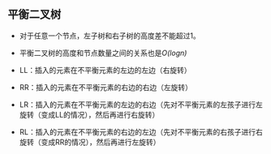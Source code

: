 ## 平衡二叉树
* 对于任意一个节点，左子树和右子树的高度差不能超过1。
* 平衡二叉树的高度和节点数量之间的关系也是*O(logn)*

* LL：插入的元素在不平衡元素的左边的左边（右旋转）
* RR：插入的元素在不平衡元素的右边的右边（左旋转）
* LR：插入的元素在不平衡元素的左边的右边（先对不平衡元素的左孩子进行左旋转（变成LL的情况），然后再进行右旋转）
* RL：插入的元素在不平衡元素的右边的左边（先对不平衡元素的右孩子进行右旋转（变成RR的情况），然后再进行左旋转）
